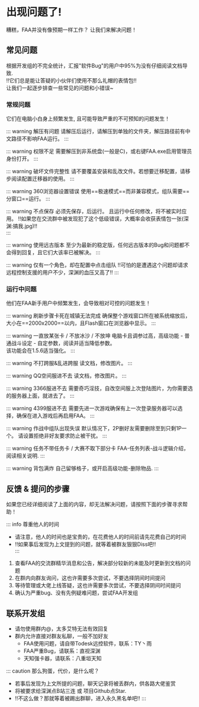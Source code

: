 # 出现问题了!

糟糕，FAA并没有像预期一样工作？
让我们来解决问题！

## 常见问题

根据开发组的不完全统计，汇报"软件Bug"的用户中95%为没有仔细阅读文档导致.  
!!它们总是能让答疑的小伙伴们使用不那么礼帽的表情包!!    
让我们一起逐步排查一些常见的问题和小错误~   

### 常规问题

它们在电脑小白身上频繁发生, 且可能导致严重的不可预知的问题发生！

::: warning 解压有问题
请解压后运行，请解压到单独的文件夹，解压路径前有中文路径不影响FAA运行。
:::

::: warning 权限不足
需要解压到非系统盘(一般是C)，或右键FAA.exe启用管理员身份打开。
:::

::: warning 破坏文件完整性
请不要覆盖安装和乱改文件。若想要迁移配置，请移步阅读配置迁移器的使用。
:::

::: warning 360浏览器设置错误
使用==极速模式==而非兼容模式，组队需要==分窗口==运行。
:::

::: warning 不点保存
必须先保存，后运行。
且运行中任何修改，将不被实时应用。
!!如果您在交流群中被发现犯了这个低级错误，大概率会收获表情包一张(深渊:搞我.jpg)!!  
:::

::: warning 使用远古版本
至少为最新的稳定版，任何远古版本的Bug和问题都不会得到回复，且它们大该率已被解决。
:::

::: warning  仅有一个角色，却在配置中点击组队
!!可怕的是遭遇这个问题却请求远程控制支援的用户不少，深渊的血压又高了!!
:::

### 运行中问题

他们在FAA新手用户中频繁发生，会导致相对可控的问题发生！

::: warning 刷新步骤卡死在城镇无法完成
确保整个游戏窗口所在被系统缩放后，大小在==2000x2000==以内，且Flash窗口在浏览器中显示。
:::

::: warning 一直放某张卡 / 不放冰沙 / 不放坤
电脑卡且调参过高，高级功能 - 普通战斗设定 - 自定参数，阅读并适当降低参数。  
该功能会在1.5.6适当强化。
:::

::: warning 不打跨服&乱进跨服
读文档，修改图片。
:::

::: warning QQ空间服进不去
读文档，修改图片。
:::

::: warning 3366服进不去
需要奇巧淫技，自改空间服上次登陆图片，为你需要选的服务器上面，就进去了。
:::

::: warning 4399服进不去
需要先进一次游戏确保有上一次登录服务器可以选择，确保在进入游戏后再启用FAA。
:::

::: warning 作战中组队出现失误
默认情况下，2P删好友需要删除至到只剩1P一个。
请设置拒绝非好友要求防止被干扰。
:::

::: warning 任务不带任务卡 / 大赛不取下部分卡
FAA-任务列表-战斗逻辑介绍，阅读相关说明.
:::

::: warning 背包满炸
自己留够格子，或开启高级功能-删除物品.
:::


## 反馈 & 提问的步骤

如果您已经详细阅读了上面的内容，却无法解决问题，请按照下面的步骤寻求帮助！  

::: info 尊重他人的时间
* 请注意，他人的时间也是宝贵的，在花费他人的时间前请先花费自己的时间
* !!如果事后发现为上文提到的问题，就等着被群友狠狠Diss吧!!  
:::

1. 查看FAA的交流群精华消息和公告，解决部分较新的未能及时更新到文档的问题
2. 在群内向群友询问，这也许需要多次尝试，不要选择阴间时间提问
3. 等待管理或大佬上线答疑，这也许需要多次尝试，不要选择阴间时间提问
4. 确认为严重bug、没有先例疑难问题，尝试FAA开发组

## 联系开发组

- 请勿使用群内@，太多艾特无法有效回复
- 群内允许直接对群友私聊，一般不加好友
    - FAA使用问题，请自带Todesk远控软件，联系：TY丶雨
    - FAA严重Bug，请联系：直视深渊
    - 天知强卡器，请联系：八重垣天知

::: caution 那么狗蛋，代价，是什么呢？
* 若事后发现为上文所提的问题，聊天记录将被丢群内，供各路大佬鉴赏
* 将被要求给深渊点B站三连 或 项目Github点Star.
* !!不这么做？那就等着被踢出群聊，进入永久黑名单吧!!
:::